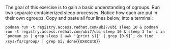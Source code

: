 The goal of this exercise is to gain a basic understanding of cgroups. Run two separate containerized sleep processes. Notice how each are put in their own cgroups. Copy and paste all four lines below, into a terminal:

``podman run -t registry.access.redhat.com/ubi7/ubi sleep 10 &
podman run -t registry.access.redhat.com/ubi7/ubi sleep 10 &
sleep 3
for i in `podman ps | grep sleep | awk '{print $1}' | grep [0-9]`; do find /sys/fs/cgroup/ | grep $i; done``{{execute}}
